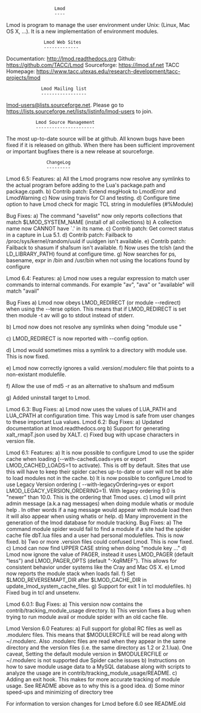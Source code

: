                       Lmod
                      ----

Lmod is program to manage the user environment under Unix: (Linux, Mac OS X, ...).
It is a new implementation of environment modules.

                  Lmod Web Sites
                  -------------

Documentation: http://lmod.readthedocs.org
Github:        https://github.com/TACC/Lmod
Sourceforge:   https://lmod.sf.net
TACC Homepage: https://www.tacc.utexas.edu/research-development/tacc-projects/lmod

                 Lmod Mailing list
                 -----------------

lmod-users@lists.sourceforge.net.
Please go to https://lists.sourceforge.net/lists/listinfo/lmod-users to join.

               Lmod Source Management
               ----------------------

The most up-to-date source will be at github. All known bugs have
been fixed if it is released on github.  When there has been
sufficient improvement or important bugfixes there is a new
release at sourceforge.

                   ChangeLog
                   ---------

Lmod 6.5:
Features:
  a) All the Lmod programs now resolve any symlinks to the
     actual program before adding to the Lua's package.path
     and package.cpath.
  b) Contrib patch: Extend msgHook to LmodError and LmodWarning
  c) Now using travis for CI and testing.
  d) Configure time option to have Lmod check for magic TCL string in
     modulefiles (#%Module)

Bug Fixes:
  a) The command "savelist" now only reports collections that
     match $LMOD_SYSTEM_NAME (install of all collections)
  b) A collection name now CANNOT have `.' in its name.
  c) Contrib patch: Get correct status in a capture in
     Lua 5.1.
  d) Contrib patch: Failback to /proc/sys/kernel/random/uuid 
     if uuidgen isn't available.
  e) Contrib patch: Failback to shasum if sha1sum isn't
     available.
  f) Now uses the tclsh (and the LD_LIBRARY_PATH) found at
     configure time.
  g) Now searches for ps, basename, expr in /bin and /usr/bin
     when not using the locations found by configure



Lmod 6.4:
Features:
   a) Lmod now uses a regular expression to match user commands
      to internal commands. For example "av", "ava" or "available"
      will match "avail"

Bug Fixes
   a) Lmod now obeys LMOD_REDIRECT (or module --redirect)
      when using the --terse option.  This means that if
      LMOD_REDIRECT is set then module -t av will go to
      stdout instead of stderr.

   b) Lmod now does not resolve any symlinks when doing
      "module use <path>"

   c) LMOD_REDIRECT is now reported with --config option.

   d) Lmod would sometimes miss a symlink to a directory
      with module use.  This is now fixed.

   e) Lmod now correctly ignores a valid .version/.modulerc
      file that points to a non-existant modulefile.

   f) Allow the use of md5 -r as an alternative to sha1sum and md5sum

   g) Added uninstall target to Lmod.


Lmod 6.3:
Bug Fixes:
   a) Lmod now uses the values of LUA_PATH and LUA_CPATH at
      configuration time.  This way Lmod is safe from user changes
      to these important Lua values.
Lmod 6.2:
Bug Fixes:
   a) Updated documentation at lmod.readthedocs.org
   b) Support for generating xalt_rmapT.json used by XALT.
   c) Fixed bug with upcase characters in version file.

Lmod 6.1:
Features:
   a) It is now possible to configure Lmod to use the spider cache
      when loading (--with-cachedLoads=yes or
      export LMOD_CACHED_LOADS=1 to activate). This is off by
      default. Sites that use this will have to keep their spider
      caches up-to-date or user will not be able to load modules
      not in the cache.
   b) It is now possible to configure Lmod to use Legacy Version
      ordering ( --with-legacyOrdering=yes or export
      LMOD_LEGACY_VERSION_ORDERING=1). With legacy ordering 9.0
      is "newer" than 10.0. This is the ordering that Tmod uses.
   c) Lmod will print admin message (a.k.a nag messages) when
      doing module whatis <foo> or module help <foo>.  In other
      words if a nag message would appear with module load <foo>
      then it will also appear when using whatis or help.
   d) Many improvement in the generation of the lmod database for
      module tracking.
Bug Fixes:
   a) The command module spider would fail to find a module if a
      site had the spider cache file dbT.lua files and a user
      had personal modulefiles. This is now fixed.
   b) Two or more .version files could confused Lmod.  This
      is now fixed.
   c) Lmod can now find UPPER CASE string when doing
      "module key ..."
   d) Lmod now ignore the value of PAGER, instead it uses
      LMOD_PAGER (default "less") and LMOD_PAGER_OPTS
      (default "-XqRMEF").  This allows for consistent behavior
      under systems like the Cray and Mac OS X.
   e) Lmod now reports the module stack when loads fail.
   f) Set $LMOD_REVERSEMAPT_DIR after $LMOD_CACHE_DIR in
      update_lmod_system_cache_files.
   g) Support for exit 1 in tcl modulefiles.
   h) Fixed bug in tcl and unsetenv.

Lmod 6.0.1:
Bug Fixes:
   a) This version now contains the contrib/tracking_module_usage
      directory.
   b) This version fixes a bug when trying to run module avail
      or module spider with an old cache file.


Lmod Version 6.0
Features:
   a) Full support for global RC files as well as .modulerc files.
      This means that $MODULERCFILE will be read along with
      ~/.modulerc. Also .modulerc files are read when they appear
      in the same directory and the version files (i.e. the same
      directory as 1.2 or 2.1.lua). One caveat, Setting the default
      module version in $MODULERCFILE or ~/.modulerc is not
      supported due Spider cache issues
   b) Instructions on how to save module usage data to a MySQL
      database along with scripts to analyze the usage are in
      contrib/tracking_module_usage/README.
   c) Adding an exit hook.  This makes for more accurate tracking of
      module usage. See README above as to why this is a good idea.
   d) Some minor speed-ups and minimizing of directory tree

For information to version changes for Lmod before 6.0 see README.old
